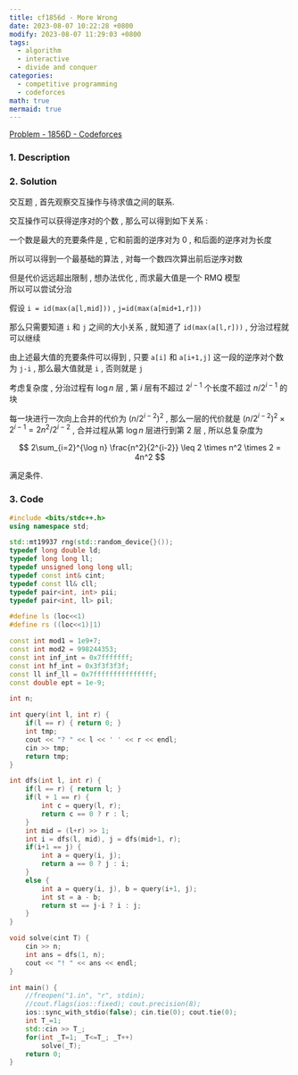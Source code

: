```yaml
---
title: cf1856d - More Wrong
date: 2023-08-07 10:22:28 +0800
modify: 2023-08-07 11:29:03 +0800
tags:
  - algorithm
  - interactive
  - divide and conquer
categories:
  - competitive programming
  - codeforces
math: true
mermaid: true
---
```

[Problem - 1856D - Codeforces](https://codeforces.com/problemset/problem/1856/D)
### 1. Description

### 2. Solution

交互题 , 首先观察交互操作与待求值之间的联系.  

交互操作可以获得逆序对的个数 , 那么可以得到如下关系 :  

一个数是最大的充要条件是 , 它和前面的逆序对为 0 , 和后面的逆序对为长度  

所以可以得到一个最基础的算法 , 对每一个数四次算出前后逆序对数  

但是代价远远超出限制 , 想办法优化 , 而求最大值是一个 RMQ 模型  
所以可以尝试分治  

假设 `i = id(max(a[l,mid]))` , `j=id(max(a[mid+1,r]))`  

那么只需要知道 `i` 和 `j` 之间的大小关系 , 就知道了 `id(max(a[l,r]))` , 分治过程就可以继续  

由上述最大值的充要条件可以得到 , 只要 `a[i]` 和 `a[i+1,j]` 这一段的逆序对个数为 `j-i` , 那么最大值就是 `i` , 否则就是 `j`  

考虑复杂度 , 分治过程有 $\log n$ 层 , 第 $i$ 层有不超过 $2^{i-1}$ 个长度不超过 $n / 2^{i-1}$ 的块  

每一块进行一次向上合并的代价为 $(n/2^{i-2})^2$ , 那么一层的代价就是 $(n/2^{i-2})^2 \times 2^{i-1} = 2n^2/2^{i-2}$ , 合并过程从第 $\log n$ 层进行到第 2 层 , 所以总复杂度为

$$
2\sum_{i=2}^{\log n} \frac{n^2}{2^{i-2}} \leq 2 \times n^2 \times 2 = 4n^2
$$

满足条件.

### 3. Code

```cpp
#include <bits/stdc++.h>
using namespace std;

std::mt19937 rng(std::random_device{}());
typedef long double ld;
typedef long long ll;
typedef unsigned long long ull;
typedef const int& cint;
typedef const ll& cll;
typedef pair<int, int> pii;
typedef pair<int, ll> pil;

#define ls (loc<<1)
#define rs ((loc<<1)|1)

const int mod1 = 1e9+7;
const int mod2 = 998244353;
const int inf_int = 0x7fffffff;
const int hf_int = 0x3f3f3f3f;
const ll inf_ll = 0x7fffffffffffffff;
const double ept = 1e-9;

int n;

int query(int l, int r) {
    if(l == r) { return 0; }
    int tmp;
    cout << "? " << l << ' ' << r << endl;
    cin >> tmp;
    return tmp;
}

int dfs(int l, int r) {
    if(l == r) { return l; }
    if(l + 1 == r) {
        int c = query(l, r);
        return c == 0 ? r : l;
    }
    int mid = (l+r) >> 1;
    int i = dfs(l, mid), j = dfs(mid+1, r);
    if(i+1 == j) {
        int a = query(i, j);
        return a == 0 ? j : i;
    }
    else {
        int a = query(i, j), b = query(i+1, j);
        int st = a - b;
        return st == j-i ? i : j;
    }
}

void solve(cint T) {
    cin >> n;
    int ans = dfs(1, n);
    cout << "! " << ans << endl;
}

int main() {
    //freopen("1.in", "r", stdin);
    //cout.flags(ios::fixed); cout.precision(8);
    ios::sync_with_stdio(false); cin.tie(0); cout.tie(0);
    int T_=1;
    std::cin >> T_;
    for(int _T=1; _T<=T_; _T++)
        solve(_T);
    return 0;
}

```